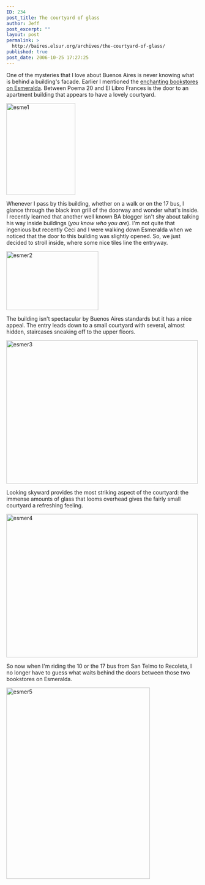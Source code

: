 ```yaml
---
ID: 234
post_title: The courtyard of glass
author: Jeff
post_excerpt: ""
layout: post
permalink: >
  http://baires.elsur.org/archives/the-courtyard-of-glass/
published: true
post_date: 2006-10-25 17:27:25
---
```

One of the mysteries that I love about Buenos Aires is never knowing what is behind a building's facade. Earlier I mentioned the <a href="http://baires.elsur.org/archives/windows-of-the-booksellers/">enchanting bookstores on Esmeralda</a>. Between Poema 20 and El Libro Frances is the door to an apartment building that appears to have a lovely courtyard. 

<a data-flickr-embed="true"  href="https://www.flickr.com/photos/jeffbarry/25518524120/in/dateposted-family/" title="esme1"><img src="https://farm2.staticflickr.com/1636/25518524120_22f3b58484_o.jpg" width="180" height="240" alt="esme1"></a>

Whenever I pass by this building, whether on a walk or on the 17 bus, I glance through the black iron grill of the doorway and wonder  what's inside. I recently learned that another well known BA blogger isn't shy about talking his way inside buildings (<em>you know who you are</em>). I'm not quite that   ingenious but recently Ceci and I were walking down Esmeralda when we noticed that the door to this building was slightly opened. So, we just decided to stroll inside, where some nice tiles line the entryway.

<a data-flickr-embed="true"  href="https://www.flickr.com/photos/jeffbarry/25793139846/in/dateposted-family/" title="esmer2"><img src="https://farm2.staticflickr.com/1463/25793139846_e10da65a7a_o.jpg" width="240" height="154" alt="esmer2"></a>

The building isn't spectacular by Buenos Aires standards but it has a nice appeal. The entry leads down to a small courtyard with several, almost hidden, staircases sneaking off to the upper floors. 

<a data-flickr-embed="true"  href="https://www.flickr.com/photos/jeffbarry/25819205195/in/dateposted-family/" title="esmer3"><img src="https://farm2.staticflickr.com/1640/25819205195_50d048c29f_o.jpg" width="500" height="375" alt="esmer3"></a> 

Looking skyward provides the most striking aspect of the courtyard: the immense amounts of glass that looms overhead gives the fairly small courtyard a  refreshing feeling. 

<a data-flickr-embed="true"  href="https://www.flickr.com/photos/jeffbarry/25793139826/in/dateposted-family/" title="esmer4"><img src="https://farm2.staticflickr.com/1547/25793139826_3a641bc4af_o.jpg" width="500" height="375" alt="esmer4"></a>

So now when I'm riding the 10 or the 17 bus from San Telmo to Recoleta, I no longer have to guess what waits behind the doors between those two bookstores on Esmeralda.

<a data-flickr-embed="true"  href="https://www.flickr.com/photos/jeffbarry/25192592203/in/dateposted-family/" title="esmer5"><img src="https://farm2.staticflickr.com/1445/25192592203_3b43ff2b6d_o.jpg" width="375" height="500" alt="esmer5"></a>